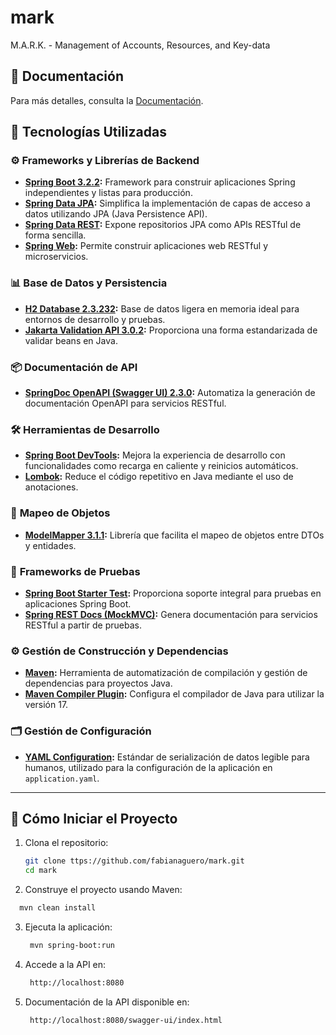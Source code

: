 # mark
M.A.R.K. - Management of Accounts, Resources, and Key-data  

## 📄 Documentación
Para más detalles, consulta la [Documentación](./doc/README.md).

## 🚀 Tecnologías Utilizadas

### ⚙️ **Frameworks y Librerías de Backend**
- **[Spring Boot 3.2.2](https://spring.io/projects/spring-boot):** Framework para construir aplicaciones Spring independientes y listas para producción.
- **[Spring Data JPA](https://spring.io/projects/spring-data-jpa):** Simplifica la implementación de capas de acceso a datos utilizando JPA (Java Persistence API).
- **[Spring Data REST](https://spring.io/projects/spring-data-rest):** Expone repositorios JPA como APIs RESTful de forma sencilla.
- **[Spring Web](https://docs.spring.io/spring-boot/docs/current/reference/htmlsingle/#web):** Permite construir aplicaciones web RESTful y microservicios.

### 📊 **Base de Datos y Persistencia**
- **[H2 Database 2.3.232](https://www.h2database.com/):** Base de datos ligera en memoria ideal para entornos de desarrollo y pruebas.
- **[Jakarta Validation API 3.0.2](https://jakarta.ee/specifications/bean-validation/3.0/):** Proporciona una forma estandarizada de validar beans en Java.

### 📦 **Documentación de API**
- **[SpringDoc OpenAPI (Swagger UI) 2.3.0](https://springdoc.org/):** Automatiza la generación de documentación OpenAPI para servicios RESTful.

### 🛠️ **Herramientas de Desarrollo**
- **[Spring Boot DevTools](https://docs.spring.io/spring-boot/docs/current/reference/html/using.html#using.devtools):** Mejora la experiencia de desarrollo con funcionalidades como recarga en caliente y reinicios automáticos.
- **[Lombok](https://projectlombok.org/):** Reduce el código repetitivo en Java mediante el uso de anotaciones.

### 🔄 **Mapeo de Objetos**
- **[ModelMapper 3.1.1](http://modelmapper.org/):** Librería que facilita el mapeo de objetos entre DTOs y entidades.

### 🧪 **Frameworks de Pruebas**
- **[Spring Boot Starter Test](https://docs.spring.io/spring-boot/docs/current/reference/html/features.html#features.testing):** Proporciona soporte integral para pruebas en aplicaciones Spring Boot.
- **[Spring REST Docs (MockMVC)](https://docs.spring.io/spring-restdocs/docs/current/reference/html5/):** Genera documentación para servicios RESTful a partir de pruebas.

### ⚙️ **Gestión de Construcción y Dependencias**
- **[Maven](https://maven.apache.org/):** Herramienta de automatización de compilación y gestión de dependencias para proyectos Java.
- **[Maven Compiler Plugin](https://maven.apache.org/plugins/maven-compiler-plugin/):** Configura el compilador de Java para utilizar la versión 17.

### 🗂️ **Gestión de Configuración**
- **[YAML Configuration](https://yaml.org/):** Estándar de serialización de datos legible para humanos, utilizado para la configuración de la aplicación en `application.yaml`.

---

## 🚀 Cómo Iniciar el Proyecto

1. Clona el repositorio:
   ```bash
   git clone ttps://github.com/fabianaguero/mark.git 
   cd mark
   ```

2. Construye el proyecto usando Maven:

  ```bash
    mvn clean install
  ```

3. Ejecuta la aplicación:
    
   ```bash
    mvn spring-boot:run
    ```

4. Accede a la API en:

   ```bash
    http://localhost:8080
    ```

5. Documentación de la API disponible en:

   ```bash
    http://localhost:8080/swagger-ui/index.html

    ```


